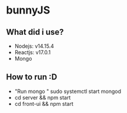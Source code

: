 # bunnyJS

## What did i use? 

- Nodejs: v14.15.4
- Reactjs: v17.0.1
- Mongo

## How to run :D

- "Run mongo " sudo systemctl start mongod
- cd server && npm start 
- cd front-ui && npm start
